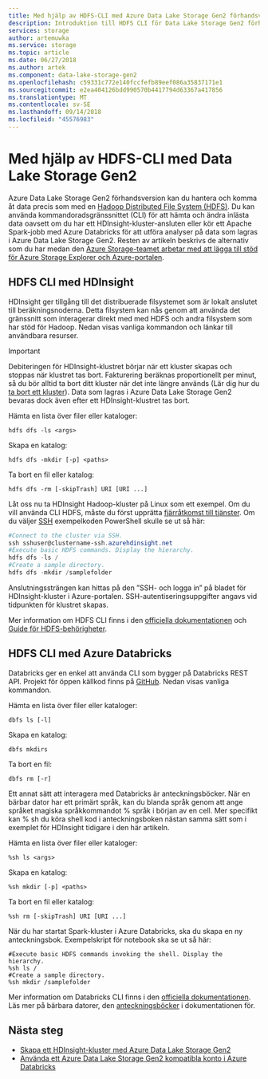 ```yaml
---
title: Med hjälp av HDFS-CLI med Azure Data Lake Storage Gen2 förhandsversion
description: Introduktion till HDFS CLI för Data Lake Storage Gen2 förhandsversion
services: storage
author: artemuwka
ms.service: storage
ms.topic: article
ms.date: 06/27/2018
ms.author: artek
ms.component: data-lake-storage-gen2
ms.openlocfilehash: c59331c772e140fccfefb89eef086a35837171e1
ms.sourcegitcommit: e2ea404126bdd990570b4417794d63367a417856
ms.translationtype: MT
ms.contentlocale: sv-SE
ms.lasthandoff: 09/14/2018
ms.locfileid: "45576983"
---
```

# <a name="using-the-hdfs-cli-with-data-lake-storage-gen2"></a>Med hjälp av HDFS-CLI med Data Lake Storage Gen2

Azure Data Lake Storage Gen2 förhandsversion kan du hantera och komma åt data precis som med en [Hadoop Distributed File System (HDFS)](http://hadoop.apache.org/docs/current/hadoop-project-dist/hadoop-hdfs/HdfsDesign.html). Du kan använda kommandoradsgränssnittet (CLI) för att hämta och ändra inlästa data oavsett om du har ett HDInsight-kluster-ansluten eller kör ett Apache Spark-jobb med Azure Databricks för att utföra analyser på data som lagras i Azure Data Lake Storage Gen2. Resten av artikeln beskrivs de alternativ som du har medan den [Azure Storage-teamet arbetar med att lägga till stöd för Azure Storage Explorer och Azure-portalen](https://azure.microsoft.com/roadmap/).

## <a name="hdfs-cli-with-hdinsight"></a>HDFS CLI med HDInsight

HDInsight ger tillgång till det distribuerade filsystemet som är lokalt anslutet till beräkningsnoderna. Detta filsystem kan nås genom att använda det gränssnitt som interagerar direkt med med HDFS och andra filsystem som har stöd för Hadoop. Nedan visas vanliga kommandon och länkar till användbara resurser.

>[!IMPORTANT]
>Debiteringen för HDInsight-klustret börjar när ett kluster skapas och stoppas när klustret tas bort. Fakturering beräknas proportionellt per minut, så du bör alltid ta bort ditt kluster när det inte längre används (Lär dig hur du [ta bort ett kluster](../../hdinsight/hdinsight-delete-cluster.md)). Data som lagras i Azure Data Lake Storage Gen2 bevaras dock även efter ett HDInsight-klustret tas bort.

Hämta en lista över filer eller kataloger:

    hdfs dfs -ls <args>
Skapa en katalog:

    hdfs dfs -mkdir [-p] <paths>
Ta bort en fil eller katalog:

    hdfs dfs -rm [-skipTrash] URI [URI ...]


Låt oss nu ta HDInsight Hadoop-kluster på Linux som ett exempel. Om du vill använda CLI HDFS, måste du först upprätta [fjärråtkomst till tjänster](https://docs.microsoft.com/azure/hdinsight/hdinsight-hadoop-linux-information#remote-access-to-services). Om du väljer [SSH](https://docs.microsoft.com/azure/hdinsight/hdinsight-hadoop-linux-use-ssh-unix) exempelkoden PowerShell skulle se ut så här:
```PowerShell
#Connect to the cluster via SSH.
ssh sshuser@clustername-ssh.azurehdinsight.net
#Execute basic HDFS commands. Display the hierarchy.
hdfs dfs -ls /
#Create a sample directory.
hdfs dfs -mkdir /samplefolder
```

Anslutningssträngen kan hittas på den ”SSH- och logga in” på bladet för HDInsight-kluster i Azure-portalen. SSH-autentiseringsuppgifter angavs vid tidpunkten för klustret skapas.

Mer information om HDFS CLI finns i den [officiella dokumentationen](https://hadoop.apache.org/docs/r2.4.1/hadoop-project-dist/hadoop-common/FileSystemShell.html) och [Guide för HDFS-behörigheter](https://hadoop.apache.org/docs/current/hadoop-project-dist/hadoop-hdfs/HdfsPermissionsGuide.html).

## <a name="hdfs-cli-with-azure-databricks"></a>HDFS CLI med Azure Databricks

Databricks ger en enkel att använda CLI som bygger på Databricks REST API. Projekt för öppen källkod finns på [GitHub](https://github.com/databricks/databricks-cli). Nedan visas vanliga kommandon.

Hämta en lista över filer eller kataloger:

    dbfs ls [-l]
Skapa en katalog:

    dbfs mkdirs
Ta bort en fil:

    dbfs rm [-r]

Ett annat sätt att interagera med Databricks är anteckningsböcker. När en bärbar dator har ett primärt språk, kan du blanda språk genom att ange språket magiska språkkommandot % språk i början av en cell. Mer specifikt kan % sh du köra shell kod i anteckningsboken nästan samma sätt som i exemplet för HDInsight tidigare i den här artikeln.

Hämta en lista över filer eller kataloger:

    %sh ls <args>
Skapa en katalog:

    %sh mkdir [-p] <paths>
Ta bort en fil eller katalog:

    %sh rm [-skipTrash] URI [URI ...]

När du har startat Spark-kluster i Azure Databricks, ska du skapa en ny anteckningsbok. Exempelskript för notebook ska se ut så här:

    #Execute basic HDFS commands invoking the shell. Display the hierarchy.
    %sh ls /
    #Create a sample directory.
    %sh mkdir /samplefolder

Mer information om Databricks CLI finns i den [officiella dokumentationen](https://docs.azuredatabricks.net/user-guide/dev-tools/databricks-cli.html). Läs mer på bärbara datorer, den [anteckningsböcker](https://docs.azuredatabricks.net/user-guide/notebooks/index.html) i dokumentationen för.

## <a name="next-steps"></a>Nästa steg

- [Skapa ett HDInsight-kluster med Azure Data Lake Storage Gen2](./quickstart-create-connect-hdi-cluster.md)
- [Använda ett Azure Data Lake Storage Gen2 kompatibla konto i Azure Databricks](./quickstart-create-databricks-account.md) 
